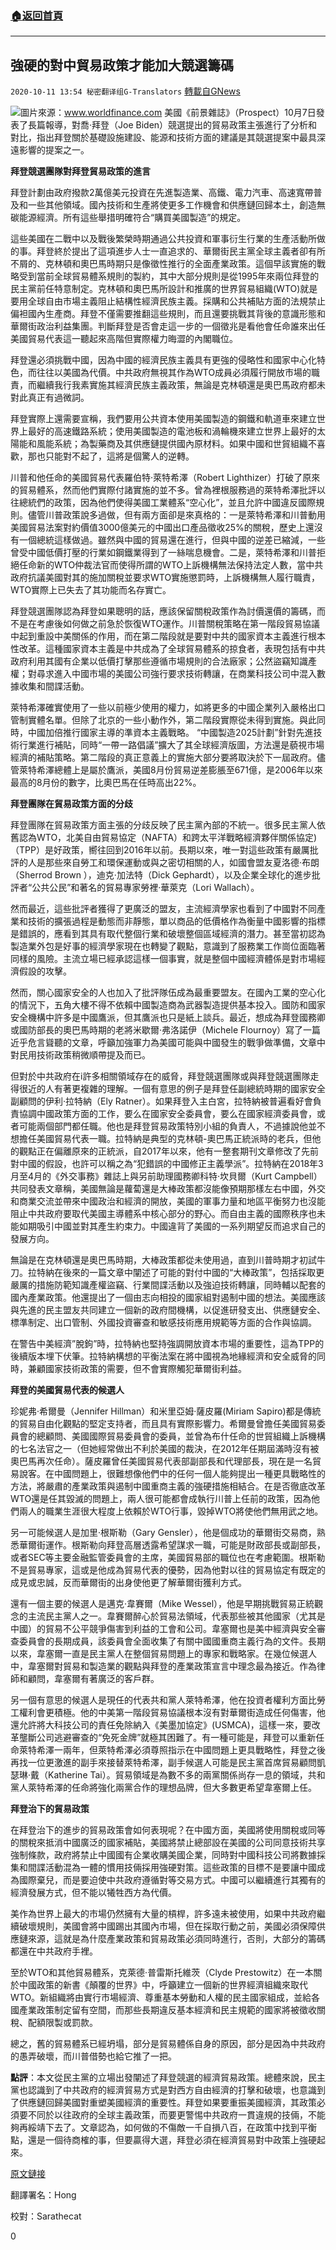 ###  [:house:返回首頁](https://github.com/ourhimalayas/txt)
---

## 強硬的對中貿易政策才能加大競選籌碼
`2020-10-11 13:54 秘密翻译组G-Translators` [轉載自GNews](https://gnews.org/zh-hant/418198/)

![]()![](https://s3.amazonaws.com/gnews-media-offload/wp-content/uploads/2020/10/11114211/baidentrade.png)圖片來源：www.worldfinance.com
美國《前景雜誌》（Prospect）10月7日發表了長篇報導，對喬·拜登（Joe Biden）競選提出的貿易政策主張進行了分析和對比，指出拜登關於基礎設施建設、能源和技術方面的建議是其競選提案中最具深遠影響的提案之一。

**拜登競選團隊對拜登貿易政策的進言**

拜登計劃由政府撥款2萬億美元投資在先進製造業、高鐵、電力汽車、高速寬帶普及和一些其他領域。國內技術和生產將使更多工作機會和供應鏈回歸本土，創造無碳能源經濟。所有這些舉措明確符合“購買美國製造”的規定。

這些美國在二戰中以及戰後繁榮時期通過公共投資和軍事衍生行業的生產活動所做的事。拜登終於提出了這項進步人士一直追求的、華爾街民主黨全球主義者卻有所不屑的、克林頓和奧巴馬時期只是像徵性推行的全面產業政策。這個早該實施的戰略受到當前全球貿易體系規則的製約，其中大部分規則是從1995年來兩位拜登的民主黨前任特意制定。克林頓和奧巴馬所設計和推廣的世界貿易組織(WTO)就是要用全球自由市場主義阻止結構性經濟民族主義。採購和公共補貼方面的法規禁止偏袒國內生產商。拜登不僅需要推翻這些規則，而且還要挑戰其背後的意識形態和華爾街政治利益集團。判斷拜登是否會走這一步的一個徵兆是看他會任命誰來出任美國貿易代表這一聽起來高階但實際權力晦澀的內閣職位。

拜登還必須挑戰中國，因為中國的經濟民族主義具有更強的侵略性和國家中心化特色，而往往以美國為代價。中共政府無視其作為WTO成員必須履行開放市場的職責，而繼續我行我素實施其經濟民族主義政策，無論是克林頓還是奧巴馬政府都未對此真正有過微詞。

拜登實際上還需要宣稱，我們要用公共資本使用美國製造的鋼鐵和軌道車來建立世界上最好的高速鐵路系統；使用美國製造的電池板和渦輪機來建立世界上最好的太陽能和風能系統；為製藥商及其供應鏈提供國內原材料。如果中國和世貿組織不喜歡，那也只能對不起了，這將是個驚人的逆轉。

川普和他任命的美國貿易代表羅伯特·萊特希澤（Robert Lighthizer）打破了原來的貿易體系，然而他們實際付諸實施的並不多。曾為裡根服務過的萊特希澤批評以往總統們的政策，因為他們使得美國工業體系“空心化”，並且允許中國違反國際規則。儘管川普政策說多過做，但有兩方面卻是來真格的：一是萊特希澤和川普動用美國貿易法案對約價值3000億美元的中國出口產品徵收25%的關稅，歷史上還沒有一個總統這樣做過。雖然與中國的貿易還在進行，但與中國的逆差已縮減，一些曾受中國低價打壓的行業如鋼鐵業得到了一絲喘息機會。二是，萊特希澤和川普拒絕任命新的WTO仲裁法官而使得所謂的WTO上訴機構無法保持法定人數，當中共政府抗議美國對其的施加關稅並要求WTO實施懲罰時，上訴機構無人履行職責，WTO實際上已失去了其功能而名存實亡。

拜登競選團隊認為拜登如果聰明的話，應該保留關稅政策作為討價還價的籌碼，而不是在考慮後如何做之前急於恢復WTO運作。川普關稅策略在第一階段貿易協議中起到重設中美關係的作用，而在第二階段就是要對中共的國家資本主義進行根本性改革。這種國家資本主義是中共成為了全球貿易體系的掠食者，表現包括有中共政府利用其國有企業以低價打擊那些遵循市場規則的合法廠家；公然盜竊知識產權；對尋求進入中國市場的美國公司強行要求技術轉讓，在商業科技公司中混入數據收集和間諜活動。

萊特希澤確實使用了一些以前極少使用的權力，如將更多的中國企業列入嚴格出口管制實體名單。但除了北京的一些小動作外，第二階段實際從未得到實施。與此同時，中國加倍推行國家主導的準資本主義戰略。 “中國製造2025計劃”針對先進技術行業進行補貼，同時“一帶一路倡議”擴大了其全球經濟版圖，方法還是藐視市場經濟的補貼策略。第二階段的真正意義上的實施大部分要將取決於下一屆政府。儘管萊特希澤總體上是屬於鷹派，美國8月份貿易逆差膨脹至671億，是2006年以來最高的8月份的數字，比奧巴馬在任時高出22%。

**拜登團隊在貿易政策方面的分歧**

拜登團隊在貿易政策方面主張的分歧反映了民主黨內部的不統一。很多民主黨人依舊認為WTO，北美自由貿易協定（NAFTA）和跨太平洋戰略經濟夥伴關係協定)（TPP）是好政策，嚮往回到2016年以前。長期以來，唯一對這些政策有嚴厲批評的人是那些來自勞工和環保運動或與之密切相關的人，如國會盟友夏洛德·布朗（Sherrod Brown ），迪克·加法特（Dick Gephardt），以及企業全球化的進步批評者“公共公民”和著名的貿易專家勞裡·華萊克（Lori Wallach）。

然而最近，這些批評者獲得了更廣泛的盟友，主流經濟學家也看到了中國對不同產業和技術的擴張過程是動態而非靜態，單以商品的低價格作為衡量中國影響的指標是錯誤的，應看到其具有取代整個行業和破壞整個區域經濟的潛力。甚至當初認為製造業外包是好事的經濟學家現在也轉變了觀點，意識到了服務業工作崗位面臨著同樣的風險。主流立場已經承認這樣一個事實，就是整個中國經濟體係是對市場經濟假設的攻擊。

然而，關心國家安全的人也加入了批評隊伍成為最重要盟友。在國內工業的空心化的情況下，五角大樓不得不依賴中國製造商為武器製造提供基本投入。國防和國家安全機構中許多是中國鷹派，但其鷹派也只是紙上談兵。最近，想成為拜登國務卿或國防部長的奧巴馬時期的老將米歇爾·弗洛諾伊（Michele Flournoy）寫了一篇近乎危言聳聽的文章，呼籲加強軍力為美國可能與中國發生的戰爭做準備，文章中對民用技術政策稍微順帶提及而已。

但對於中共政府在i許多相關領域存在的威脅，拜登競選團隊或與拜登競選團隊走得很近的人有著更複雜的理解。一個有意思的例子是拜登任副總統時期的國家安全副顧問的伊利·拉特納（Ely Ratner）。如果拜登入主白宮，拉特納被普遍看好會負責協調中國政策方面的工作，要么在國家安全委員會，要么在國家經濟委員會，或者可能兩個部門都任職。他也是拜登貿易政策特別小組的負責人，不過據說他並不想擔任美國貿易代表一職。拉特納是典型的克林頓-奧巴馬正統派時的老兵，但他的觀點正在偏離原來的正統派，自2017年以來，他有一整套期刊文章修改了先前對中國的假設，也許可以稱之為“犯錯誤的中國修正主義學派”。拉特納在2018年3月至4月的《外交事務》雜誌上與另前助理國務卿科特·坎貝爾（Kurt Campbell）共同發表文章稱，美國無論是蘿蔔還是大棒政策都沒能像預期那樣左右中國，外交和商業交流並帶來中國政治和經濟的開放，美國的軍事力量和地區平衡努力也沒能阻止中共政府要取代美國主導體系中核心部分的野心。而自由主義的國際秩序也未能如期吸引中國並對其產生約束力。中國違背了美國的一系列期望反而追求自己的發展方向。

無論是在克林頓還是奧巴馬時期，大棒政策都從未使用過，直到川普時期才初試牛刀。拉特納在後來的一篇文章中闡述了可能的對付中國的“大棒政策”，包括採取更嚴厲的措施防範知識產權盜竊、行業間諜活動以及強迫技術轉讓，同時輔以配套的國內產業政策。他還提出了一個由志向相投的國家組對遏制中國的想法。美國應該與先進的民主盟友共同建立一個新的政府間機構，以促進研發支出、供應鏈安全、標準制定、出口管制、外國投資審查和敏感技術應用規範等方面的合作與協調。

在警告中美經濟”脫鉤”時，拉特納也堅持強調開放資本市場的重要性，這為TPP的後續版本埋下伏筆。拉特納構想的平衡法案在將中國視為地緣經濟和安全威脅的同時，兼顧國家技術政策的需要，但不會實際觸犯華爾街利益。

**拜登的美國貿易代表的候選人**

珍妮弗·希爾曼（Jennifer Hillman）和米里亞姆·薩皮羅(Miriam Sapiro)都是傳統的貿易自由化觀點的堅定支持者，而且具有實際影響力。希爾曼曾擔任美國貿易委員會的總顧問、美國國際貿易委員會的委員，並曾為布什任命的世貿組織上訴機構的七名法官之一（但她經常做出不利於美國的裁決，在2012年任期屆滿時沒有被奧巴馬再次任命）。薩皮羅曾任美國貿易代表部副部長和代理部長，現在是一名貿易說客。在中國問題上，很難想像他們中的任何一個人能夠提出一種更具戰略性的方法，將嚴肅的產業政策與遏制中國重商主義的強硬措施相結合。在是否徹底改革WTO還是任其毀滅的問題上，兩人很可能都會成執行川普上任前的政策，因為他們兩人的職業生涯很大程度上依賴於WTO行事，毀掉WTO將使他們無用武之地。

另一可能候選人是加里·根斯勒（Gary Gensler），他是個成功的華爾街交易商，熟悉華爾街運作。根斯勒向拜登高層透露希望謀求一職，可能是財政部長或副部長，或者SEC等主要金融監管委員會的主席，美國貿易部的職位也在考慮範圍。根斯勒不是貿易專家，這或是他成為貿易代表的優勢，因為他對以往的貿易協定有既定的成見或忠誠，反而華爾街的出身使他更了解華爾街獲利方式。

還有一個主要的候選人是邁克·韋賽爾（Mike Wessel），他是早期挑戰貿易正統觀念的主流民主黨人之一。韋賽爾醉心於貿易法領域，代表那些被其他國家（尤其是中國）的貿易不公平競爭傷害到利益的工會和公司。韋塞爾也是美中經濟與安全審查委員會的長期成員，該委員會全面收集了有關中國國重商主義行為的文件。長期以來，韋塞爾一直是民主黨人在整個貿易問題上的專家和戰略家。在幾位候選人中，韋塞爾對貿易和製造業的觀點與拜登的產業政策宣言中理念最為接近。作為律師和顧問，韋塞爾有著廣泛的客戶群。

另一個有意思的候選人是現任的代表共和黨人萊特希澤，他在投資者權利方面比勞工權利會更積極。他的中美第一階段貿易協議根本沒有對華爾街造成任何傷害，他還允許將大科技公司的責任免除納入《美墨加協定》(USMCA)，這樣一來，要改革壟斷公司逃避審查的“免死金牌”就極其困難了。有一種可能是，拜登可以重新任命萊特希澤一兩年，但萊特希澤必須尊照指示在中國問題上更具戰略性，拜登之後再找一位更激進的副手來接替萊特希澤，副手候選人可能是民主黨首席貿易顧問凱瑟琳·戴（Katherine Tai）。貿易領域是為數不多的兩黨關係尚存一息的領域，共和黨人萊特希澤的任命將強化兩黨合作的理想品牌，但大多數更希望韋塞爾上任。

**拜登治下的貿易政策**

在拜登治下的進步的貿易政策會如何表現呢？在中國方面，美國將使用關稅或同等的關稅來抵消中國廣泛的國家補貼，美國將禁止總部設在美國的公司同意技術共享強制條款，政府將禁止中國國有企業收購美國企業，同時對中國科技公司將數據採集和間諜活動混為一體的慣用技倆採用強硬對策。這些政策的目標不是要讓中國成為國際棄兒，而是要迫使中共政府遵循對等交易方式。中國可以繼續進行其獨有的經濟發展方式，但不能以犧牲西方為代價。

美作為世界上最大的市場仍然擁有大量的槓桿，許多遠未被使用，如果中共政府繼續破壞規則，美國會將中國踢出其國內市場，但在採取行動之前，美國必須保障供應鏈來源，這就是為什麼產業政策和貿易政策必須同時進行，否則，大部分的籌碼都還在中共政府手裡。

至於WTO和其他貿易體系，克萊德·普雷斯托維茨（Clyde Prestowitz）在一本關於中國政策的新書《顛覆的世界》中，呼籲建立一個新的世界經濟組織來取代WTO。新組織將由實行市場經濟、尊重基本勞動和人權的民主國家組成，並給各國產業政策制定留有空間，而那些長期違反基本經濟和民主規範的國家將被徵收關稅、配額限製或罰款。

總之，舊的貿易體系已經坍塌，部分是貿易體係自身的原因，部分是因為中共政府的愚弄破壞，而川普借勢也給它推了一把。

**點評**：本文從民主黨的立場出發闡述了拜登競選的經濟貿易政策。總體來說，民主黨也認識到了中共政府的經濟貿易方式是對西方自由經濟的打擊和破壞，也意識到了供應鏈回歸美國對重塑美國經濟的重要性。拜登如果要重振美國經濟，其政策必須要不同於以往政府的全球主義政策，而要更警惕中共政府一貫違規的技倆，不能夠再綏靖下去了。文章認為，如何做的不傷敵一千自損八百，在政策中找到平衡點，還是一個待商榷的事，但要贏得大選，拜登必須在經濟貿易對中政策上強硬起來。

[原文鏈接](https://prospect.org/economy/where-does-joe-biden-really-stand-on-trade/)

翻譯署名：Hong

校對：Sarathecat

0

